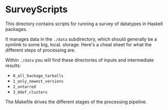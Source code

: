 
SurveyScripts
=============

This directory contains scripts for running a survey of datatypes in
Haskell packages.

It manages data in the `./data` subdirectory, which should generally
be a symlink to some big, local. storage.  Here's a cheat sheet for
what the different steps of processing are.

Within `./data` you will find these directories of inputs and
intermediate results:

 * `0_all_hackage_tarballs`
 * `1_only_newest_versions`
 * `2_untarred`
 * `3_ddef_clusters`

The Makefile drives the different stages of the processing pipeline.

